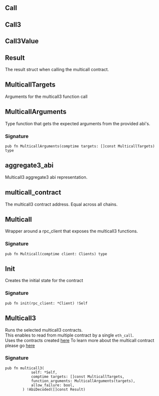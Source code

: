 ## Call

## Call3

## Call3Value

## Result

The result struct when calling the multicall contract.

## MulticallTargets

Arguments for the multicall3 function call

## MulticallArguments
Type function that gets the expected arguments from the provided abi's.

### Signature

```zig
pub fn MulticallArguments(comptime targets: []const MulticallTargets) type
```

## aggregate3_abi

Multicall3 aggregate3 abi representation.

## multicall_contract

The multicall3 contract address. Equal across all chains.

## Multicall
Wrapper around a rpc_client that exposes the multicall3 functions.

### Signature

```zig
pub fn Multicall(comptime client: Clients) type
```

## Init
Creates the initial state for the contract

### Signature

```zig
pub fn init(rpc_client: *Client) !Self
```

## Multicall3
Runs the selected multicall3 contracts.\
This enables to read from multiple contract by a single `eth_call`.\
Uses the contracts created [here](https://www.multicall3.com/)
To learn more about the multicall contract please go [here](https://github.com/mds1/multicall)

### Signature

```zig
pub fn multicall3(
            self: *Self,
            comptime targets: []const MulticallTargets,
            function_arguments: MulticallArguments(targets),
            allow_failure: bool,
        ) !AbiDecoded([]const Result)
```

